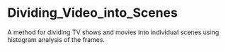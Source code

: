 # Dividing_Video_into_Scenes
A method for dividing TV shows and movies into individual scenes using histogram analysis of the frames.
